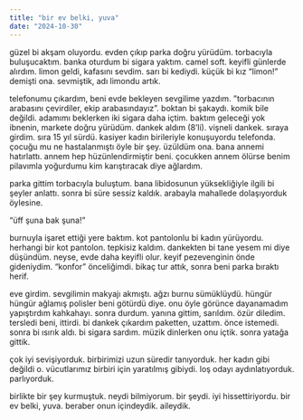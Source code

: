 ```yaml
---
title: "bir ev belki, yuva"
date: "2024-10-30"
---
```


güzel bi akşam oluyordu. evden çıkıp parka doğru yürüdüm. torbacıyla buluşucaktım. banka oturdum bi sigara yaktım. camel soft. keyifli günlerde alırdım. limon geldi, kafasını sevdim. sarı bi kediydi. küçük bi kız “limon!” demişti ona. sevmiştik, adı limondu artık.

telefonumu çıkardım, beni evde bekleyen sevgilime yazdım. ”torbacının arabasını çevirdiler, ekip arabasındayız”. boktan bi şakaydı. komik bile değildi. adamımı beklerken iki sigara daha içtim. baktım geleceği yok ibnenin, markete doğru yürüdüm. dankek aldım (8’li). vişneli dankek. sıraya girdim. sıra 15 yıl sürdü. kasiyer kadın birileriyle konuşuyordu telefonda. çocuğu mu ne hastalanmıştı öyle bir şey. üzüldüm ona. bana annemi hatırlattı. annem hep hüzünlendirmiştir beni. çocukken annem ölürse benim pilavımla yoğurdumu kim karıştıracak diye ağlardım.

parka gittim torbacıyla buluştum. bana libidosunun yüksekliğiyle ilgili bi şeyler anlattı. sonra bi süre sessiz kaldık. arabayla mahallede dolaşıyorduk öylesine.

“üff şuna bak şuna!”

burnuyla işaret ettiği yere baktım. kot pantolonlu bi kadın yürüyordu. herhangi bir kot pantolon. tepkisiz kaldım. dankekten bi tane yesem mi diye düşündüm. neyse, evde daha keyifli olur. keyif pezevenginin önde gideniydim. “konfor” önceliğimdi. bikaç tur attık, sonra beni parka bıraktı herif.

eve girdim. sevgilimin makyajı akmıştı. ağzı burnu sümüklüydü. hüngür hüngür ağlamış polisler beni götürdü diye. onu öyle görünce dayanamadım yapıştırdım kahkahayı. sonra durdum. yanına gittim, sarıldım. özür diledim. tersledi beni, ittirdi. bi dankek çıkardım paketten, uzattım. önce istemedi. sonra bi ısırık aldı. bi sigara sardım. müzik dinlerken onu içtik. sonra yatağa gittik.

çok iyi sevişiyorduk. birbirimizi uzun süredir tanıyorduk. her kadın gibi değildi o. vücutlarımız birbiri için yaratılmış gibiydi. loş odayı aydınlatıyorduk. parlıyorduk.

birlikte bir şey kurmuştuk. neydi bilmiyorum. bir şeydi. iyi hissettiriyordu. bir ev belki, yuva. beraber onun içindeydik. aileydik.
